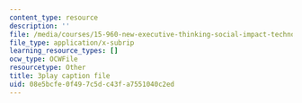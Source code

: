 ```yaml
---
content_type: resource
description: ''
file: /media/courses/15-960-new-executive-thinking-social-impact-technology-projects-fall-2017-spring-2018/08e5bcfe0f497c5dc43fa7551040c2ed_HaySEpWEsdU.srt
file_type: application/x-subrip
learning_resource_types: []
ocw_type: OCWFile
resourcetype: Other
title: 3play caption file
uid: 08e5bcfe-0f49-7c5d-c43f-a7551040c2ed
---
```

